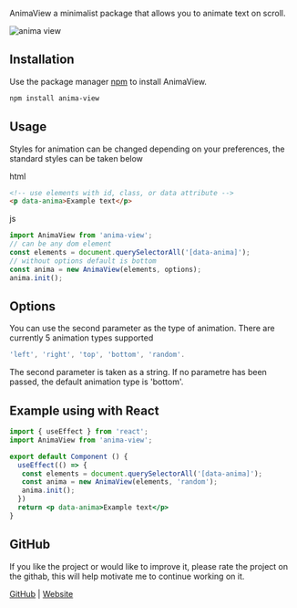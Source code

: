 AnimaView a minimalist package that allows you to animate text on scroll.

<img src="https://github.com/sx-motive/anima-view/blob/master/src/anima-preview.gif" alt="anima view" border="0" />

## Installation

Use the package manager [npm](https://www.npmjs.com/package/anima-view) to install AnimaView.

```bash
npm install anima-view
```

## Usage

Styles for animation can be changed depending on your preferences, the standard styles can be taken below

html

```html
<!-- use elements with id, class, or data attribute -->
<p data-anima>Example text</p>
```

js

```javascript
import AnimaView from 'anima-view';
// can be any dom element
const elements = document.querySelectorAll('[data-anima]');
// without options default is bottom
const anima = new AnimaView(elements, options);
anima.init();
```

## Options

You can use the second parameter as the type of animation. There are currently 5 animation types supported

```javascript
'left', 'right', 'top', 'bottom', 'random'.
```

The second parameter is taken as a string. If no parametre has been passed, the default animation type is 'bottom'.

## Example using with React

```jsx
import { useEffect } from 'react';
import AnimaView from 'anima-view';

export default Component () {
  useEffect(() => {
   const elements = document.querySelectorAll('[data-anima]');
   const anima = new AnimaView(elements, 'random');
   anima.init();
  })
  return <p data-anima>Example text</p>
}
```

## GitHub

If you like the project or would like to improve it, please rate the project on the githab, this will help motivate me to continue working on it.

[GitHub](https://github.com/sx-motive/anima-view) | [Website](https://animaview.netlify.app/)
